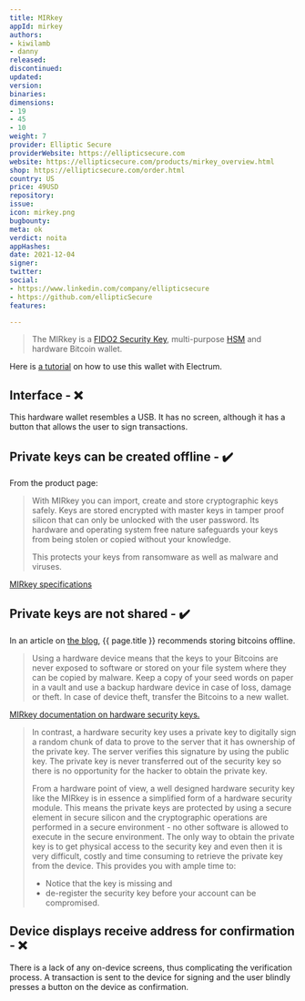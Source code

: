 ```yaml
---
title: MIRkey
appId: mirkey
authors:
- kiwilamb
- danny
released: 
discontinued: 
updated: 
version: 
binaries: 
dimensions:
- 19
- 45
- 10
weight: 7
provider: Elliptic Secure
providerWebsite: https://ellipticsecure.com
website: https://ellipticsecure.com/products/mirkey_overview.html
shop: https://ellipticsecure.com/order.html
country: US
price: 49USD
repository: 
issue: 
icon: mirkey.png
bugbounty: 
meta: ok
verdict: noita
appHashes: 
date: 2021-12-04
signer: 
twitter: 
social:
- https://www.linkedin.com/company/ellipticsecure
- https://github.com/ellipticSecure
features: 

---
```


> The MIRkey is a [FIDO2 Security Key](https://ellipticsecure.com/mirkey/faq/2019/05/28/what-is-a-hardware-security-key.html), multi-purpose [HSM](https://ellipticsecure.com/ehsm/faq/2019/02/09/what-is-a-hardware-security-module.html) and hardware Bitcoin wallet.

Here is [a tutorial](https://ellipticsecure.com/mirkey/how-to/2019/07/08/how-to-use-MIRkey-hardware-bitcoin-wallet-with-Electrum.html) on how to use this wallet with Electrum.

## Interface - ❌

This hardware wallet resembles a USB. It has no screen, although it has a button that allows the user to sign transactions.

## Private keys can be created offline - ✔️

From the product page:

> With MIRkey you can import, create and store cryptographic keys safely. Keys are stored encrypted with master keys in tamper proof silicon that can only be unlocked with the user password. Its hardware and operating system free nature safeguards your keys from being stolen or copied without your knowledge.
>
> This protects your keys from ransomware as well as malware and viruses.

[MIRkey specifications](https://ellipticsecure.com/developer/documentation/ehsm/mirky-specifications.html)


## Private keys are not shared - ✔️

In an article on [the blog](https://ellipticsecure.com/mirkey/how-to/2019/07/08/how-to-use-MIRkey-hardware-bitcoin-wallet-with-Electrum.html), {{ page.title }} recommends storing bitcoins offline.

> Using a hardware device means that the keys to your Bitcoins are never exposed to software or stored on your file system where they can be copied by malware. Keep a copy of your seed words on paper in a vault and use a backup hardware device in case of loss, damage or theft. In case of device theft, transfer the Bitcoins to a new wallet.

[MIRkey documentation on hardware security keys.](https://ellipticsecure.com/mirkey/faq/2019/05/28/what-is-a-hardware-security-key.html)

> In contrast, a hardware security key uses a private key to digitally sign a random chunk of data to prove to the server that it has ownership of the private key. The server verifies this signature by using the public key. The private key is never transferred out of the security key so there is no opportunity for the hacker to obtain the private key.
>
> From a hardware point of view, a well designed hardware security key like the MIRkey is in essence a simplified form of a hardware security module. This means the private keys are protected by using a secure element in secure silicon and the cryptographic operations are performed in a secure environment - no other software is allowed to execute in the secure environment. The only way to obtain the private key is to get physical access to the security key and even then it is very difficult, costly and time consuming to retrieve the private key from the device. This provides you with ample time to:
>
> - Notice that the key is missing and
> - de-register the security key before your account can be compromised.

## Device displays receive address for confirmation - ❌

There is a lack of any on-device screens, thus complicating the verification process. A transaction is sent to the device for signing and the user blindly presses a button on the device as confirmation.
